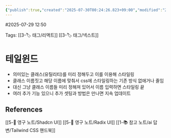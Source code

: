 ```yaml
---
{"publish":true,"created":"2025-07-30T00:24:26.823+09:00","modified":"2025-08-06T21:03:23.259+09:00","cssclasses":""}
---
```


#2025-07-29 12:50

Tags: [[3-🏷️ 태그/리액트]] [[3-🏷️ 태그/넥스트]] 

# 테일윈드
- 의미있는 클래스(유틸리티)를 미리 정해두고 이를 이용해 스타일링
- 클래스 이름짓고 해당 이름에 맞춰서 css에 스타일링하는 기존 방식 없애거나 줄임
- 대신 그냥 클래스 이름들 미리 정해져 있어서 이름 입력하면 스타일링 끝
- 여러 추가 기능 있으니 추가 셋팅과 방법은 만나면 지속 업데이트

## References
 [[5-💎 영구 노트/Shadcn UI]]
 [[5-💎 영구 노트/Radix UI]]
 [[1-📚 참고 노트/ai 답변/Tailwind CSS 핸드북]]
